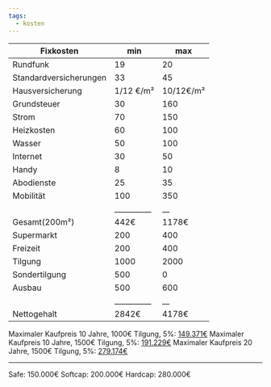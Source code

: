 ```yaml
---
tags:
  - kosten
---
```

| Fixkosten              | min        | max       |
| ---------------------- | ---------- | --------- |
| Rundfunk               | 19         | 20        |
| Standardversicherungen | 33         | 45        |
| Hausversicherung       | 1/12 €/m²  | 10/12€/m² |
| Grundsteuer            | 30         | 160       |
| Strom                  | 70         | 150       |
| Heizkosten             | 60         | 100       |
| Wasser                 | 50         | 100       |
| Internet               | 30         | 50        |
| Handy                  | 8          | 10        |
| Abodienste             | 25         | 35        |
| Mobilität              | 100        | 350       |
|                        | __________ | __        |
| Gesamt(200m²)          | 442€       | 1178€     |
| Supermarkt             | 200        | 400       |
| Freizeit               | 200        | 400       |
| Tilgung                | 1000       | 2000      |
| Sondertilgung          | 500        | 0         |
| Ausbau                 | 500        | 600       |
|                        | __________ | __        |
| Nettogehalt            | 2842€      | 4178€     |

Maximaler Kaufpreis 10 Jahre, 1000€ Tilgung, 5%: [149.371€](https://www.finanzfluss.de/rechner/wieviel-haus-kann-ich-mir-leisten/?i=%5B%7B%22n%22%3A%22msr%22%2C%22v%22%3A481%7D%2C%7B%22n%22%3A%22ami%22%2C%22v%22%3A1000%7D%2C%7B%22n%22%3A%22mmc%22%2C%22v%22%3A230%7D%2C%7B%22n%22%3A%22yi%22%2C%22v%22%3A5%7D%2C%7B%22n%22%3A%22ei%22%2C%22v%22%3A%225%2C12%25%22%7D%2C%7B%22n%22%3A%22ycd%22%2C%22v%22%3A10%7D%2C%7B%22n%22%3A%22e%22%2C%22v%22%3A50000%7D%2C%7B%22n%22%3A%22bc%22%2C%22v%22%3A4%7D%2C%7B%22n%22%3A%22nc%22%2C%22v%22%3A2%7D%2C%7B%22n%22%3A%22rett%22%2C%22v%22%3A6%7D%5D)
Maximaler Kaufpreis 10 Jahre, 1500€ Tilgung, 5%: [191.229€](https://www.finanzfluss.de/rechner/wieviel-haus-kann-ich-mir-leisten/?i=%5B%7B%22n%22%3A%22msr%22%2C%22v%22%3A481%7D%2C%7B%22n%22%3A%22ami%22%2C%22v%22%3A1500%7D%2C%7B%22n%22%3A%22mmc%22%2C%22v%22%3A230%7D%2C%7B%22n%22%3A%22yi%22%2C%22v%22%3A5%7D%2C%7B%22n%22%3A%22ei%22%2C%22v%22%3A%225%2C12%25%22%7D%2C%7B%22n%22%3A%22ycd%22%2C%22v%22%3A10%7D%2C%7B%22n%22%3A%22e%22%2C%22v%22%3A50000%7D%2C%7B%22n%22%3A%22bc%22%2C%22v%22%3A4%7D%2C%7B%22n%22%3A%22nc%22%2C%22v%22%3A2%7D%2C%7B%22n%22%3A%22rett%22%2C%22v%22%3A6%7D%5D)
Maximaler Kaufpreis 20 Jahre, 1500€ Tilgung, 5%: [279.174€](https://www.finanzfluss.de/rechner/wieviel-haus-kann-ich-mir-leisten/?i=%5B%7B%22n%22%3A%22msr%22%2C%22v%22%3A481%7D%2C%7B%22n%22%3A%22ami%22%2C%22v%22%3A1500%7D%2C%7B%22n%22%3A%22mmc%22%2C%22v%22%3A230%7D%2C%7B%22n%22%3A%22yi%22%2C%22v%22%3A5%7D%2C%7B%22n%22%3A%22ei%22%2C%22v%22%3A%225%2C12%25%22%7D%2C%7B%22n%22%3A%22ycd%22%2C%22v%22%3A20%7D%2C%7B%22n%22%3A%22e%22%2C%22v%22%3A50000%7D%2C%7B%22n%22%3A%22bc%22%2C%22v%22%3A4%7D%2C%7B%22n%22%3A%22nc%22%2C%22v%22%3A2%7D%2C%7B%22n%22%3A%22rett%22%2C%22v%22%3A6%7D%5D)

---
Safe: 150.000€
Softcap: 200.000€
Hardcap: 280.000€